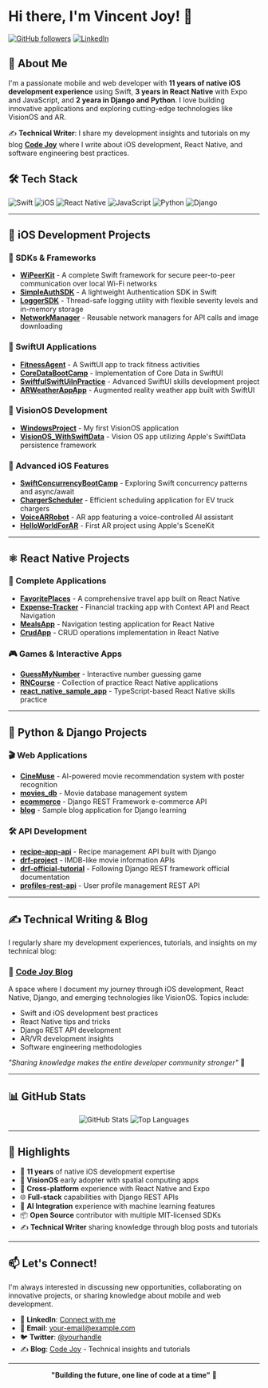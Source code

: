 # Hi there, I'm Vincent Joy! 👋

[![GitHub followers](https://img.shields.io/github/followers/vincentjoy?label=Follow&style=social)](https://github.com/vincentjoy)
[![LinkedIn](https://img.shields.io/badge/LinkedIn-Connect-blue)](https://linkedin.com/in/vincentjoy)

## 🚀 About Me

I'm a passionate mobile and web developer with **11 years of native iOS development experience** using Swift, **3 years in React Native** with Expo and JavaScript, and **2 yeara in Django and Python**. I love building innovative applications and exploring cutting-edge technologies like VisionOS and AR.

✍️ **Technical Writer**: I share my development insights and tutorials on my blog **[Code Joy](https://code-joy.hashnode.dev)** where I write about iOS development, React Native, and software engineering best practices.

## 🛠️ Tech Stack

![Swift](https://img.shields.io/badge/Swift-FA7343?style=for-the-badge&logo=swift&logoColor=white)
![iOS](https://img.shields.io/badge/iOS-000000?style=for-the-badge&logo=ios&logoColor=white)
![React Native](https://img.shields.io/badge/React_Native-20232A?style=for-the-badge&logo=react&logoColor=61DAFB)
![JavaScript](https://img.shields.io/badge/JavaScript-F7DF1E?style=for-the-badge&logo=javascript&logoColor=black)
![Python](https://img.shields.io/badge/Python-3776AB?style=for-the-badge&logo=python&logoColor=white)
![Django](https://img.shields.io/badge/Django-092E20?style=for-the-badge&logo=django&logoColor=white)

---

## 📱 iOS Development Projects

### 🔧 SDKs & Frameworks
- **[WiPeerKit](https://github.com/vincentjoy/WiPeerKit)** - A complete Swift framework for secure peer-to-peer communication over local Wi-Fi networks
- **[SimpleAuthSDK](https://github.com/vincentjoy/SimpleAuthSDK)** - A lightweight Authentication SDK in Swift
- **[LoggerSDK](https://github.com/vincentjoy/LoggerSDK)** - Thread-safe logging utility with flexible severity levels and in-memory storage
- **[NetworkManager](https://github.com/vincentjoy/NetworkManager)** - Reusable network managers for API calls and image downloading

### 🎨 SwiftUI Applications
- **[FitnessAgent](https://github.com/vincentjoy/FitnessAgent)** - A SwiftUI app to track fitness activities
- **[CoreDataBootCamp](https://github.com/vincentjoy/CoreDataBootCamp)** - Implementation of Core Data in SwiftUI
- **[SwiftfulSwiftUiInPractice](https://github.com/vincentjoy/SwiftfulSwiftUiInPractice)** - Advanced SwiftUI skills development project
- **[ARWeatherAppApp](https://github.com/vincentjoy/ARWeatherAppApp)** - Augmented reality weather app built with SwiftUI

### 🥽 VisionOS Development
- **[WindowsProject](https://github.com/vincentjoy/WindowsProject)** - My first VisionOS application
- **[VisionOS_WithSwiftData](https://github.com/vincentjoy/VisionOS_WithSwiftData)** - Vision OS app utilizing Apple's SwiftData persistence framework

### 🔗 Advanced iOS Features
- **[SwiftConcurrencyBootCamp](https://github.com/vincentjoy/SwiftConcurrencyBootCamp)** - Exploring Swift concurrency patterns and async/await
- **[ChargerScheduler](https://github.com/vincentjoy/ChargerScheduler)** - Efficient scheduling application for EV truck chargers
- **[VoiceARRobot](https://github.com/vincentjoy/VoiceARRobot)** - AR app featuring a voice-controlled AI assistant
- **[HelloWorldForAR](https://github.com/vincentjoy/HelloWorldForAR)** - First AR project using Apple's SceneKit

---

## ⚛️ React Native Projects

### 📱 Complete Applications
- **[FavoritePlaces](https://github.com/vincentjoy/FavoritePlaces)** - A comprehensive travel app built on React Native
- **[Expense-Tracker](https://github.com/vincentjoy/Expense-Tracker)** - Financial tracking app with Context API and React Navigation
- **[MealsApp](https://github.com/vincentjoy/MealsApp)** - Navigation testing application for React Native
- **[CrudApp](https://github.com/vincentjoy/CrudApp)** - CRUD operations implementation in React Native

### 🎮 Games & Interactive Apps
- **[GuessMyNumber](https://github.com/vincentjoy/GuessMyNumber)** - Interactive number guessing game
- **[RNCourse](https://github.com/vincentjoy/RNCourse)** - Collection of practice React Native applications
- **[react_native_sample_app](https://github.com/vincentjoy/react_native_sample_app)** - TypeScript-based React Native skills practice

---

## 🐍 Python & Django Projects

### 🎬 Web Applications
- **[CineMuse](https://github.com/vincentjoy/CineMuse)** - AI-powered movie recommendation system with poster recognition
- **[movies_db](https://github.com/vincentjoy/movies_db)** - Movie database management system
- **[ecommerce](https://github.com/vincentjoy/ecommerce)** - Django REST Framework e-commerce API
- **[blog](https://github.com/vincentjoy/blog)** - Sample blog application for Django learning

### 🛠️ API Development
- **[recipe-app-api](https://github.com/vincentjoy/recipe-app-api)** - Recipe management API built with Django
- **[drf-project](https://github.com/vincentjoy/drf-project)** - IMDB-like movie information APIs
- **[drf-official-tutorial](https://github.com/vincentjoy/drf-official-tutorial)** - Following Django REST framework official documentation
- **[profiles-rest-api](https://github.com/vincentjoy/profiles-rest-api)** - User profile management REST API

---

## ✍️ Technical Writing & Blog

I regularly share my development experiences, tutorials, and insights on my technical blog:

### 📝 [Code Joy Blog](https://code-joy.hashnode.dev)
A space where I document my journey through iOS development, React Native, Django, and emerging technologies like VisionOS. Topics include:
- Swift and iOS development best practices
- React Native tips and tricks
- Django REST API development
- AR/VR development insights
- Software engineering methodologies

*"Sharing knowledge makes the entire developer community stronger"* 🌟

---

## 📊 GitHub Stats

<div align="center">
  <img src="https://github-readme-stats.vercel.app/api?username=vincentjoy&show_icons=true&theme=radical" alt="GitHub Stats" />
  <img src="https://github-readme-stats.vercel.app/api/top-langs/?username=vincentjoy&layout=compact&theme=radical" alt="Top Languages" />
</div>

---

## 🌟 Highlights

- 🎯 **11 years** of native iOS development expertise
- 📱 **VisionOS** early adopter with spatial computing apps
- 🔄 **Cross-platform** experience with React Native and Expo
- 🌐 **Full-stack** capabilities with Django REST APIs
- 🤖 **AI Integration** experience with machine learning features
- 📦 **Open Source** contributor with multiple MIT-licensed SDKs
- ✍️ **Technical Writer** sharing knowledge through blog posts and tutorials

---

## 📫 Let's Connect!

I'm always interested in discussing new opportunities, collaborating on innovative projects, or sharing knowledge about mobile and web development.

- 💼 **LinkedIn**: [Connect with me](https://linkedin.com/in/vincentjoy)
- 📧 **Email**: [your-email@example.com](mailto:your-email@example.com)
- 🐦 **Twitter**: [@yourhandle](https://twitter.com/yourhandle)
- ✍️ **Blog**: [Code Joy](https://code-joy.hashnode.dev) - Technical insights and tutorials

---

<div align="center">
  
**"Building the future, one line of code at a time"** 🚀

</div>
